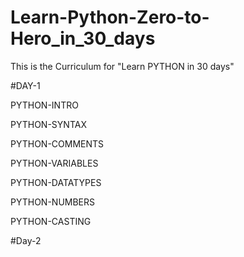 # Learn-Python-Zero-to-Hero_in_30_days
This is the Curriculum for "Learn PYTHON in 30 days"

#DAY-1

PYTHON-INTRO

PYTHON-SYNTAX

PYTHON-COMMENTS

PYTHON-VARIABLES

PYTHON-DATATYPES

PYTHON-NUMBERS

PYTHON-CASTING

#Day-2

